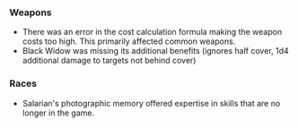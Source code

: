 ### Weapons
* There was an error in the cost calculation formula making the weapon costs too high. This primarily affected common weapons.
* Black Widow was missing its additional benefits (ignores half cover, 1d4 additional damage to targets not behind cover)

### Races
* Salarian's photographic memory offered expertise in skills that are no longer in the game.
